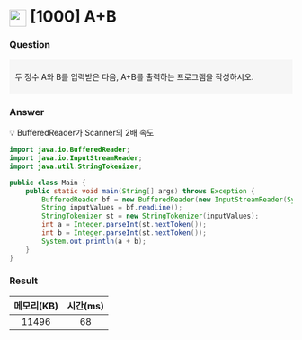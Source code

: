 # <img src="https://d2gd6pc034wcta.cloudfront.net/tier/1.svg" width="30" height="30" style="vertical-align: middle;"/> [1000] A+B


<h3>Question</h3>
<aside style="background-color: #F6F6F6; padding: 20px 10px; margin-bottom:20px;">
두 정수 A와 B를 입력받은 다음, A+B를 출력하는 프로그램을 작성하시오.
</aside>

<h3>Answer</h3>

<aside>

💡 BufferedReader가 Scanner의 2배 속도

</aside>



```java
import java.io.BufferedReader;
import java.io.InputStreamReader;
import java.util.StringTokenizer;

public class Main {
	public static void main(String[] args) throws Exception {
		BufferedReader bf = new BufferedReader(new InputStreamReader(System.in));	// INPUT
		String inputValues = bf.readLine();
		StringTokenizer st = new StringTokenizer(inputValues);
		int a = Integer.parseInt(st.nextToken());
		int b = Integer.parseInt(st.nextToken());
		System.out.println(a + b);
	}
}
```

<h3>Result</h3>

|메모리(KB)| 시간(ms)|
|:---:|:---:|
|11496|68|